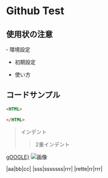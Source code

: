 # Github Test

## 使用状の注意


‐ 環境設定

- 初期設定

- 使い方


## コードサンプル

~~~html
<HTML>

</HTML>
~~~

> インデント
>> 2重インデント


[gOOGLE}](HTTP://WWW.GOOGLE.JP)
![画像](https://www.google.jp/img.jpg)


|aa|bb|cc|
|sss|sssssss|rrr|
|rette|rr|rrr|